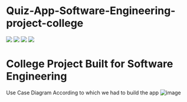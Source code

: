 # Quiz-App-Software-Engineering-project-college
<img src="https://img.shields.io/badge/JavaScript-F7DF1E.svg?style=for-the-badge&logo=JavaScript&logoColor=black"/> <img src="https://img.shields.io/badge/Node.js-339933.svg?style=for-the-badge&logo=nodedotjs&logoColor=white"/> <img src="https://img.shields.io/badge/Express-000000.svg?style=for-the-badge&logo=Express&logoColor=white"/>
<img src="https://img.shields.io/badge/MongoDB-47A248.svg?style=for-the-badge&logo=MongoDB&logoColor=white"/>

# College Project Built for Software Engineering 
Use Case Diagram According to which we had to build the app
![image](https://github.com/ResponseTime/Quiz-App-SE-project-college-/assets/80978976/5ed7ce18-d58f-424c-a330-2b350490c1d6)
